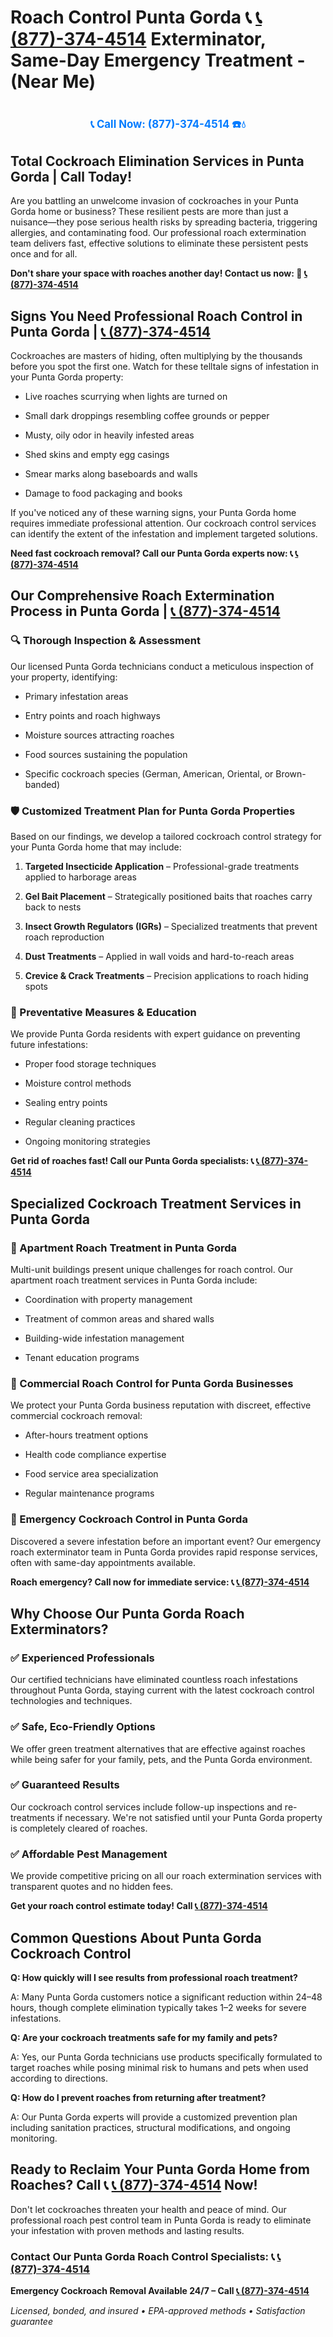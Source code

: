 # Roach Control Punta Gorda 📞 [📞 (877)-374-4514](https://pest-control-4514.netlify.app) Exterminator, Same-Day Emergency Treatment - (Near Me)
# 

<p align="center" style="font-size: 1.2em; font-weight: bold; margin: 20px 0;">
  <a href="https://pest-control-4514.netlify.app" target="_blank" style="color: #007BFF; text-decoration: none;">📞 Call Now: (877)-374-4514 ☎️💧</a>
</p>

## Total Cockroach Elimination Services in Punta Gorda | Call  Today!

Are you battling an unwelcome invasion of cockroaches in your Punta Gorda home or business? These resilient pests are more than just a nuisance—they pose serious health risks by spreading bacteria, triggering allergies, and contaminating food. Our professional roach extermination team delivers fast, effective solutions to eliminate these persistent pests once and for all.

**Don't share your space with roaches another day! Contact us now: 📱 [📞 (877)-374-4514](https://pest-control-4514.netlify.app)**

## Signs You Need Professional Roach Control in Punta Gorda | [📞 (877)-374-4514](https://pest-control-4514.netlify.app)

Cockroaches are masters of hiding, often multiplying by the thousands before you spot the first one. Watch for these telltale signs of infestation in your Punta Gorda property:

- Live roaches scurrying when lights are turned on  

- Small dark droppings resembling coffee grounds or pepper  

- Musty, oily odor in heavily infested areas  

- Shed skins and empty egg casings  

- Smear marks along baseboards and walls  

- Damage to food packaging and books  

If you've noticed any of these warning signs, your Punta Gorda home requires immediate professional attention. Our cockroach control services can identify the extent of the infestation and implement targeted solutions.

**Need fast cockroach removal? Call our Punta Gorda experts now: 📞 [📞 (877)-374-4514](https://pest-control-4514.netlify.app)**

## Our Comprehensive Roach Extermination Process in Punta Gorda | [📞 (877)-374-4514](https://pest-control-4514.netlify.app)

### 🔍 Thorough Inspection & Assessment

Our licensed Punta Gorda technicians conduct a meticulous inspection of your property, identifying:

- Primary infestation areas  

- Entry points and roach highways  

- Moisture sources attracting roaches  

- Food sources sustaining the population  

- Specific cockroach species (German, American, Oriental, or Brown-banded)  

### 🛡️ Customized Treatment Plan for Punta Gorda Properties

Based on our findings, we develop a tailored cockroach control strategy for your Punta Gorda home that may include:

1. **Targeted Insecticide Application** – Professional-grade treatments applied to harborage areas  

2. **Gel Bait Placement** – Strategically positioned baits that roaches carry back to nests  

3. **Insect Growth Regulators (IGRs)** – Specialized treatments that prevent roach reproduction  

4. **Dust Treatments** – Applied in wall voids and hard-to-reach areas  

5. **Crevice & Crack Treatments** – Precision applications to roach hiding spots  

### 🧹 Preventative Measures & Education

We provide Punta Gorda residents with expert guidance on preventing future infestations:

- Proper food storage techniques  

- Moisture control methods  

- Sealing entry points  

- Regular cleaning practices  

- Ongoing monitoring strategies  

**Get rid of roaches fast! Call our Punta Gorda specialists: 📞 [📞 (877)-374-4514](https://pest-control-4514.netlify.app)**

## Specialized Cockroach Treatment Services in Punta Gorda

### 🏢 Apartment Roach Treatment in Punta Gorda

Multi-unit buildings present unique challenges for roach control. Our apartment roach treatment services in Punta Gorda include:

- Coordination with property management  

- Treatment of common areas and shared walls  

- Building-wide infestation management  

- Tenant education programs  

### 🏪 Commercial Roach Control for Punta Gorda Businesses

We protect your Punta Gorda business reputation with discreet, effective commercial cockroach removal:

- After-hours treatment options  

- Health code compliance expertise  

- Food service area specialization  

- Regular maintenance programs  

### 🚨 Emergency Cockroach Control in Punta Gorda

Discovered a severe infestation before an important event? Our emergency roach exterminator team in Punta Gorda provides rapid response services, often with same-day appointments available.

**Roach emergency? Call now for immediate service: 📞 [📞 (877)-374-4514](https://pest-control-4514.netlify.app)**

## Why Choose Our Punta Gorda Roach Exterminators?

### ✅ Experienced Professionals

Our certified technicians have eliminated countless roach infestations throughout Punta Gorda, staying current with the latest cockroach control technologies and techniques.

### ✅ Safe, Eco-Friendly Options

We offer green treatment alternatives that are effective against roaches while being safer for your family, pets, and the Punta Gorda environment.

### ✅ Guaranteed Results

Our cockroach control services include follow-up inspections and re-treatments if necessary. We're not satisfied until your Punta Gorda property is completely cleared of roaches.

### ✅ Affordable Pest Management

We provide competitive pricing on all our roach extermination services with transparent quotes and no hidden fees.

**Get your roach control estimate today! Call [📞 (877)-374-4514](https://pest-control-4514.netlify.app)**

## Common Questions About Punta Gorda Cockroach Control

**Q: How quickly will I see results from professional roach treatment?**  

A: Many Punta Gorda customers notice a significant reduction within 24–48 hours, though complete elimination typically takes 1–2 weeks for severe infestations.

**Q: Are your cockroach treatments safe for my family and pets?**  

A: Yes, our Punta Gorda technicians use products specifically formulated to target roaches while posing minimal risk to humans and pets when used according to directions.

**Q: How do I prevent roaches from returning after treatment?**  

A: Our Punta Gorda experts will provide a customized prevention plan including sanitation practices, structural modifications, and ongoing monitoring.

## Ready to Reclaim Your Punta Gorda Home from Roaches? Call 📞 [📞 (877)-374-4514](https://pest-control-4514.netlify.app) Now!

Don't let cockroaches threaten your health and peace of mind. Our professional roach pest control team in Punta Gorda is ready to eliminate your infestation with proven methods and lasting results.

### Contact Our Punta Gorda Roach Control Specialists: 📞 [📞 (877)-374-4514](https://pest-control-4514.netlify.app)

**Emergency Cockroach Removal Available 24/7 – Call [📞 (877)-374-4514](https://pest-control-4514.netlify.app)**

*Licensed, bonded, and insured • EPA-approved methods • Satisfaction guarantee*
